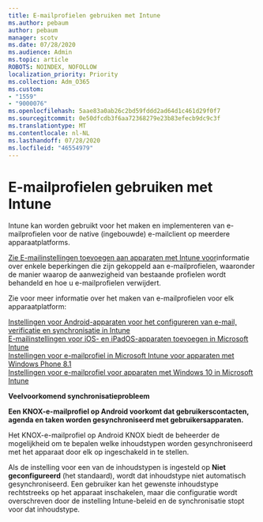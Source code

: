 ```yaml
---
title: E-mailprofielen gebruiken met Intune
ms.author: pebaum
author: pebaum
manager: scotv
ms.date: 07/28/2020
ms.audience: Admin
ms.topic: article
ROBOTS: NOINDEX, NOFOLLOW
localization_priority: Priority
ms.collection: Adm_O365
ms.custom:
- "1559"
- "9000076"
ms.openlocfilehash: 5aae83a0ab26c2bd59fddd2ad64d1c461d29f0f7
ms.sourcegitcommit: 0e50dfcdb3f6aa72368279e23b83efecb9dc9c3f
ms.translationtype: MT
ms.contentlocale: nl-NL
ms.lasthandoff: 07/28/2020
ms.locfileid: "46554979"
---
```

# <a name="using-email-profiles-with-intune"></a>E-mailprofielen gebruiken met Intune

Intune kan worden gebruikt voor het maken en implementeren van e-mailprofielen voor de native (ingebouwde) e-mailclient op meerdere apparaatplatforms.

[Zie E-mailinstellingen toevoegen aan apparaten met Intune voor](https://docs.microsoft.com/intune/email-settings-configure)informatie over enkele beperkingen die zijn gekoppeld aan e-mailprofielen, waaronder de manier waarop de aanwezigheid van bestaande profielen wordt behandeld en hoe u e-mailprofielen verwijdert.

Zie voor meer informatie over het maken van e-mailprofielen voor elk apparaatplatform:

[Instellingen voor Android-apparaten voor het configureren van e-mail, verificatie en synchronisatie in Intune](https://docs.microsoft.com/intune/email-settings-android)  
[E-mailinstellingen voor iOS- en iPadOS-apparaten toevoegen in Microsoft Intune](https://docs.microsoft.com/intune/email-settings-ios)  
[Instellingen voor e-mailprofiel in Microsoft Intune voor apparaten met Windows Phone 8.1](https://docs.microsoft.com/intune/email-settings-windows-phone-8-1)  
[Instellingen voor e-mailprofiel voor apparaten met Windows 10 in Microsoft Intune](https://docs.microsoft.com/intune/email-settings-windows-10)

**Veelvoorkomend synchronisatieprobleem**

**Een KNOX-e-mailprofiel op Android voorkomt dat gebruikerscontacten, agenda en taken worden gesynchroniseerd met gebruikersapparaten.**

Het KNOX-e-mailprofiel op Android KNOX biedt de beheerder de mogelijkheid om te bepalen welke inhoudstypen worden gesynchroniseerd met het apparaat door elk op ingeschakeld in te stellen.

Als de instelling voor een van de inhoudstypen is ingesteld op **Niet geconfigureerd** (het standaard), wordt dat inhoudstype niet automatisch gesynchroniseerd. Een gebruiker kan het gewenste inhoudstype rechtstreeks op het apparaat inschakelen, maar die configuratie wordt overschreven door de instelling Intune-beleid en de synchronisatie stopt voor dat inhoudstype.

